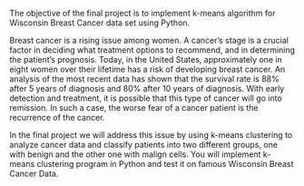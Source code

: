 The objective of the final project is to implement k-means algorithm for Wisconsin Breast Cancer data set using Python.

Breast cancer is a rising issue among women. A cancer’s stage is a crucial factor in deciding what treatment options to recommend, and in determining the patient’s prognosis. Today, in the United States, approximately one in eight women over their lifetime has a risk of developing breast cancer. An analysis of the most recent data has shown that the survival rate is 88% after 5 years of diagnosis and 80% after 10 years of diagnosis. With early detection and treatment, it is possible that this type of cancer will go into remission. In such a case, the worse fear of a cancer patient is the recurrence of the cancer.

In the final project we will address this issue by using k-means clustering to analyze cancer data and classify patients into two different groups, one with benign and the other one with malign cells. You will implement k-means clustering program in Python and test it on famous Wisconsin Breast Cancer Data.

